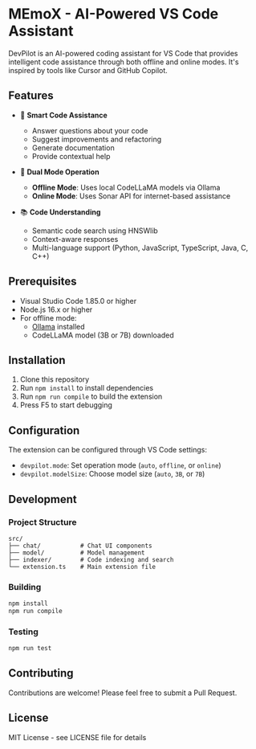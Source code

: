 # MEmoX - AI-Powered VS Code Assistant

DevPilot is an AI-powered coding assistant for VS Code that provides intelligent code assistance through both offline and online modes. It's inspired by tools like Cursor and GitHub Copilot.

## Features

- 🤖 **Smart Code Assistance**
  - Answer questions about your code
  - Suggest improvements and refactoring
  - Generate documentation
  - Provide contextual help

- 🔄 **Dual Mode Operation**
  - **Offline Mode**: Uses local CodeLLaMA models via Ollama
  - **Online Mode**: Uses Sonar API for internet-based assistance

- 📚 **Code Understanding**
  - Semantic code search using HNSWlib
  - Context-aware responses
  - Multi-language support (Python, JavaScript, TypeScript, Java, C, C++)

## Prerequisites

- Visual Studio Code 1.85.0 or higher
- Node.js 16.x or higher
- For offline mode:
  - [Ollama](https://ollama.ai/) installed
  - CodeLLaMA model (3B or 7B) downloaded

## Installation

1. Clone this repository
2. Run `npm install` to install dependencies
3. Run `npm run compile` to build the extension
4. Press F5 to start debugging

## Configuration

The extension can be configured through VS Code settings:

- `devpilot.mode`: Set operation mode (`auto`, `offline`, or `online`)
- `devpilot.modelSize`: Choose model size (`auto`, `3B`, or `7B`)

## Development

### Project Structure

```
src/
├── chat/           # Chat UI components
├── model/          # Model management
├── indexer/        # Code indexing and search
└── extension.ts    # Main extension file
```

### Building

```bash
npm install
npm run compile
```

### Testing

```bash
npm run test
```

## Contributing

Contributions are welcome! Please feel free to submit a Pull Request.

## License

MIT License - see LICENSE file for details 
